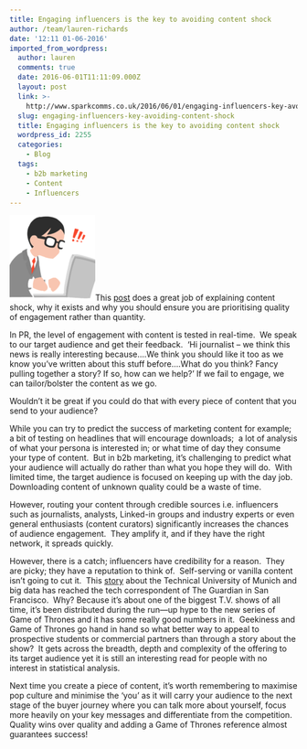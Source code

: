 ```yaml
---
title: Engaging influencers is the key to avoiding content shock
author: /team/lauren-richards
date: '12:11 01-06-2016'
imported_from_wordpress:
  author: lauren
  comments: true
  date: 2016-06-01T11:11:09.000Z
  layout: post
  link: >-
    http://www.sparkcomms.co.uk/2016/06/01/engaging-influencers-key-avoiding-content-shock/
  slug: engaging-influencers-key-avoiding-content-shock
  title: Engaging influencers is the key to avoiding content shock
  wordpress_id: 2255
  categories:
    - Blog
  tags:
    - b2b marketing
    - Content
    - Influencers
---
```


![shock](shock-150x150.png)This [post](http://www.prwarrior.com/2016/03/02/are-our-expectations-too-high/) does a great job of explaining content shock, why it exists and why you should ensure you are prioritising quality of engagement rather than quantity.

In PR, the level of engagement with content is tested in real-time.  We speak to our target audience and get their feedback.  ‘Hi journalist – we think this news is really interesting because….We think you should like it too as we know you’ve written about this stuff before….What do you think? Fancy pulling together a story? If so, how can we help?’ If we fail to engage, we can tailor/bolster the content as we go.

Wouldn’t it be great if you could do that with every piece of content that you send to your audience?

While you can try to predict the success of marketing content for example; a bit of testing on headlines that will encourage downloads;  a lot of analysis of what your persona is interested in; or what time of day they consume your type of content.  But in b2b marketing, it’s challenging to predict what your audience will actually do rather than what you hope they will do.  With limited time, the target audience is focused on keeping up with the day job.  Downloading content of unknown quality could be a waste of time.

However, routing your content through credible sources i.e. influencers such as journalists, analysts, Linked-in groups and industry experts or even general enthusiasts (content curators) significantly increases the chances of audience engagement.  They amplify it, and if they have the right network, it spreads quickly.

However, there is a catch; influencers have credibility for a reason.  They are picky; they have a reputation to think of.  Self-serving or vanilla content isn’t going to cut it.  This [story](https://www.theguardian.com/technology/2016/apr/19/game-of-thrones-algorithm-jon-snow-death) about the Technical University of Munich and big data has reached the tech correspondent of The Guardian in San Francisco.  Why? Because it’s about one of the biggest T.V. shows of all time, it’s been distributed during the run—up hype to the new series of Game of Thrones and it has some really good numbers in it.  Geekiness and Game of Thrones go hand in hand so what better way to appeal to prospective students or commercial partners than through a story about the show?  It gets across the breadth, depth and complexity of the offering to its target audience yet it is still an interesting read for people with no interest in statistical analysis.

Next time you create a piece of content, it’s worth remembering to maximise pop culture and minimise the ‘you’ as it will carry your audience to the next stage of the buyer journey where you can talk more about yourself, focus more heavily on your key messages and differentiate from the competition.  Quality wins over quality and adding a Game of Thrones reference almost guarantees success!
